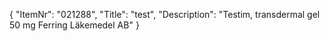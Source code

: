 {
  "ItemNr": "021288",
  "Title": "test",
  "Description": "Testim, transdermal gel 50 mg Ferring Läkemedel AB"
}
